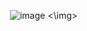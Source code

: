 <img> ![image](https://github.com/user-attachments/assets/a2e0fbd2-c76e-4343-b46c-36122c7a79e3) <\img>
